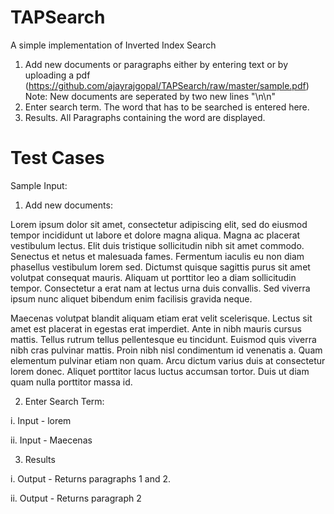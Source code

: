 # TAPSearch
A simple implementation of Inverted Index Search
  1. Add new documents or paragraphs either by entering text or by uploading a pdf (https://github.com/ajayrajgopal/TAPSearch/raw/master/sample.pdf) Note: New documents are seperated by two new lines "\n\n"
  2. Enter search term. The word that has to be searched is entered here.
  3. Results. All Paragraphs containing the word are displayed.

# Test Cases
Sample Input:
  1. Add new documents:
  
Lorem ipsum dolor sit amet, consectetur adipiscing elit, sed do eiusmod tempor incididunt ut labore et dolore magna aliqua. Magna ac placerat vestibulum lectus. Elit duis tristique sollicitudin nibh sit amet commodo. Senectus et netus et malesuada fames. Fermentum iaculis eu non diam phasellus vestibulum lorem sed. Dictumst quisque sagittis purus sit amet volutpat consequat mauris. Aliquam ut porttitor leo a diam sollicitudin tempor. Consectetur a erat nam at lectus urna duis convallis. Sed viverra ipsum nunc aliquet bibendum enim facilisis gravida neque.

Maecenas volutpat blandit aliquam etiam erat velit scelerisque. Lectus sit amet est placerat in egestas erat imperdiet. Ante in nibh mauris cursus mattis. Tellus rutrum tellus pellentesque eu tincidunt. Euismod quis viverra nibh cras pulvinar mattis. Proin nibh nisl condimentum id venenatis a. Quam elementum pulvinar etiam non quam. Arcu dictum varius duis at consectetur lorem donec. Aliquet porttitor lacus luctus accumsan tortor. Duis ut diam quam nulla porttitor massa id.

2. Enter Search Term:

i. Input - lorem

ii. Input - Maecenas

3. Results

i. Output - Returns paragraphs 1 and 2.

ii. Output - Returns paragraph 2
